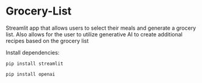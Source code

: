 # Grocery-List
Streamlit app that allows users to select their meals and generate a grocery list. Also allows for the user to utilize generative AI to create additional recipes based on the grocery list

Install dependencies:

```
pip install streamlit
```

```
pip install openai
```


